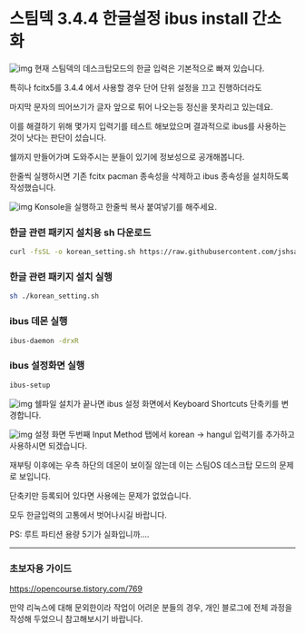# 스팀덱 3.4.4 한글설정 ibus install 간소화

![img](https://img1.daumcdn.net/thumb/R1280x0/?scode=mtistory2&fname=https%3A%2F%2Fblog.kakaocdn.net%2Fdn%2FbUAGSD%2FbtrVo5rsvE4%2FtK46tvRObfgwl7Kl2DaIs1%2Fimg.png)
현재 스팀덱의 데스크탑모드의 한글 입력은 기본적으로 빠져 있습니다.


특히나 fcitx5를 3.4.4 에서 사용할 경우 단어 단위 설정을 끄고 진행하더라도


마지막 문자의 띄어쓰기가 글자 앞으로 튀어 나오는등 정신을 못차리고 있는데요.


이를 해결하기 위해 몇가지 입력기를 테스트 해보았으며 결과적으로 ibus를 사용하는 것이 낫다는 판단이 섰습니다.


쉘까지 만들어가며 도와주시는 분들이 있기에 정보성으로 공개해봅니다.


한줄씩 실행하시면 기존 fcitx pacman 종속성을 삭제하고 ibus 종속성을 설치하도록 작성했습니다.

  
![img](https://img1.daumcdn.net/thumb/R1280x0/?scode=mtistory2&fname=https%3A%2F%2Fblog.kakaocdn.net%2Fdn%2F5uPwm%2FbtrVkWV5SCj%2Fi6FD7lCZLffJtSO0rYjveK%2Fimg.png)
Konsole을 실행하고 한줄씩 복사 붙여넣기를 해주세요.

  
### 한글 관련 패키지 설치용 sh 다운로드
```sh
curl -fsSL -o korean_setting.sh https://raw.githubusercontent.com/jshsakura/steamdeck/main/korean_setting.sh
```
  
### 한글 관련 패키지 설치 실행
```sh
sh ./korean_setting.sh
```
  
### ibus 데몬 실행
```sh
ibus-daemon -drxR
```
  
### ibus 설정화면 실행
```sh
ibus-setup
```


  
![img](https://img1.daumcdn.net/thumb/R1280x0/?scode=mtistory2&fname=https%3A%2F%2Fblog.kakaocdn.net%2Fdn%2FIOxaK%2FbtrVmX1pqok%2FSTb1FAIUMh0f08AiC5UR6K%2Fimg.png)
쉘파일 설치가 끝나면 ibus 설정 화면에서 Keyboard Shortcuts 단축키를 변경합니다.

   
![img](https://img1.daumcdn.net/thumb/R1280x0/?scode=mtistory2&fname=https%3A%2F%2Fblog.kakaocdn.net%2Fdn%2FbOwEN4%2FbtrVfrXtkFM%2FKDdNU0axWpZ2VdkSE22Agk%2Fimg.png)
설정 화면 두번째 Input Method 탭에서 korean -> hangul 입력기를 추가하고 사용하시면 되겠습니다.

  
재부팅 이후에는 우측 하단의 데몬이 보이질 않는데 이는 스팀OS 데스크탑 모드의 문제로 보입니다.


단축키만 등록되어 있다면 사용에는 문제가 없었습니다.

   
모두 한글입력의 고통에서 벗어나시길 바랍니다.

  
PS: 루트 파티션 용량 5기가 실화입니까....  


  
---  
### 초보자용 가이드 
https://opencourse.tistory.com/769


만약 리눅스에 대해 문외한이라 작업이 어려운 분들의 경우, 개인 블로그에 전체 과정을 작성해 두었으니 참고해보시기 바랍니다.
